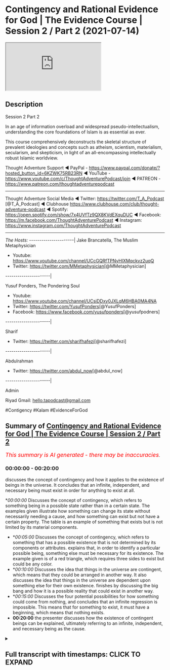 # Contingency and Rational Evidence for God | The Evidence Course | Session 2 / Part 2 (2021-07-14)

<iframe loading='lazy' allow='autoplay' src='https://www.youtube.com/embed/_jOj2QylBww'></iframe>

## Description

Session 2 Part 2

In an age of information overload and widespread pseudo-intellectualism, understanding the core foundations of Islam is as essential as ever. 

This course comprehensively deconstructs the skeletal structure of prevalent ideologies and concepts such as atheism, scientism, materialism, secularism, and skepticism, in light of an all-encompassing intellectually robust Islamic worldview.


Thought Adventure Support
◄ PayPal - https://www.paypal.com/donate/?hosted_button_id=6KZWK75RB23RN 
◄ YouTube - https://www.youtube.com/c/ThoughtAdventurePodcast/join
◄ PATREON - https://www.patreon.com/thoughtadventurepodcast
____________________________________________________________________

Thought Adventure Social Media
◄ Twitter: https://twitter.com/T_A_Podcast​​ [@T_A_Podcast]
◄ Clubhouse https://www.clubhouse.com/club/thought-adventure-podcast
◄ Spotify: https://open.spotify.com/show/7x4UVfTz9QX8KVdEXquDUC
◄ Facebook: https://m.facebook.com/ThoughtAdventurePodcast
◄ Instagram: https://www.instagram.com/ThoughtAdventurePodcast​

----------------------------------------------------------------

*The Hosts:*
----------------------|
Jake Brancatella, The Muslim Metaphysician

- Youtube: https://www.youtube.com/channel/UCcGQRfTPNyHlXMqckvz2uqQ
- Twitter:  https://twitter.com/MMetaphysician​​ [@MMetaphysician]

----------------------|

Yusuf Ponders, The Pondering Soul

- Youtube: https://www.youtube.com/channel/UCsiDDxy0JXLqM6HBA0MA4NA
- Twitter: https://twitter.com/YusufPonders​​ [@YusufPonders]
- Facebook: https://www.facebook.com/yusufponders​ [@yusufpodners]

----------------------|

Sharif

- Twitter: https://twitter.com/sharifhafezi​​ [@sharifhafezi]

----------------------|

Abdulrahman

- Twitter: https://twitter.com/abdul_now​ [@abdul_now]

----------------------|

Admin

Riyad 
Gmail: hello.tapodcast@gmail.com

#Contigency #Kalam #EvidenceForGod

## Summary of [Contingency and Rational Evidence for God | The Evidence Course | Session 2 / Part 2](https://www.youtube.com/watch?v=_jOj2QylBww)


*<span style="color:red; font-size:125%">This summary is AI generated - there may be inaccuracies</span>. [](/)*

### <a onclick="modifyYTiframeseektime('0')">00:00:00</a> - <a onclick="modifyYTiframeseektime('1200')">00:20:00</a>

 discusses the concept of contingency and how it applies to the existence of beings in the universe. It concludes that an infinite, independent, and necessary being must exist in order for anything to exist at all.

**<a onclick="modifyYTiframeseektime('0')">00:00:00</a>* Discusses the concept of contingency, which refers to something being in a possible state rather than in a certain state. The examples given illustrate how something can change its state without necessarily needing a cause, and how something can exist but not have a certain property. The table is an example of something that exists but is not limited by its material components.
* **<a onclick="modifyYTiframeseektime('300')">00:05:00</a>* Discusses the concept of contingency, which refers to something that has a possible existence that is not determined by its components or attributes.  explains that, in order to identify a particular possible being, something else must be necessary for its existence. The example given is of a red triangle, which requires three sides to exist but could be any color.
* **<a onclick="modifyYTiframeseektime('600')">00:10:00</a>* Discusses the idea that things in the universe are contingent, which means that they could be arranged in another way. It also discusses the idea that things in the universe are dependent upon something else for their own existence.  finishes by discussing the big bang and how it is a possible reality that could exist in another way.
* **<a onclick="modifyYTiframeseektime('900')">00:15:00</a>* Discusses the four potential possibilities for how something could come from nothing, and concludes that an infinite regression is impossible. This means that for something to exist, it must have a beginning, which means that nothing exists.
* **<a onclick="modifyYTiframeseektime('1200')">00:20:00</a>**  the presenter discusses how the existence of contingent beings can be explained, ultimately referring to an infinite, independent, and necessary being as the cause.

<details><summary><h2>Full transcript with timestamps: CLICK TO EXPAND</h2></summary>

<a onclick="modifyYTiframeseektime('15')">0:00:15</a> rational thinking requires us to sense  
<a onclick="modifyYTiframeseektime('17')">0:00:17</a> the reality as a starting point  
<a onclick="modifyYTiframeseektime('19')">0:00:19</a> the verses of the quran also direct us  
<a onclick="modifyYTiframeseektime('22')">0:00:22</a> to study the reality around us  
<a onclick="modifyYTiframeseektime('24')">0:00:24</a> as a means to understand the existence  
<a onclick="modifyYTiframeseektime('25')">0:00:25</a> of the creator  
<a onclick="modifyYTiframeseektime('28')">0:00:28</a> this leads us to the idea of contingency  
<a onclick="modifyYTiframeseektime('33')">0:00:33</a> in essence identifying something as  
<a onclick="modifyYTiframeseektime('35')">0:00:35</a> contingent  
<a onclick="modifyYTiframeseektime('36')">0:00:36</a> results in us asking the question  
<a onclick="modifyYTiframeseektime('40')">0:00:40</a> why does it exist or primarily what is  
<a onclick="modifyYTiframeseektime('43')">0:00:43</a> the cause  
<a onclick="modifyYTiframeseektime('44')">0:00:44</a> behind its existence  
<a onclick="modifyYTiframeseektime('47')">0:00:47</a> i think it's important that we get into  
<a onclick="modifyYTiframeseektime('49')">0:00:49</a> the discussion and explain what this  
<a onclick="modifyYTiframeseektime('50')">0:00:50</a> term contingent really means  
<a onclick="modifyYTiframeseektime('53')">0:00:53</a> but before i go in and explain directly  
<a onclick="modifyYTiframeseektime('55')">0:00:55</a> what contingent means  
<a onclick="modifyYTiframeseektime('56')">0:00:56</a> i want to give you some examples and  
<a onclick="modifyYTiframeseektime('58')">0:00:58</a> it's through these examples that will  
<a onclick="modifyYTiframeseektime('60')">0:01:00</a> better understand what this term is  
<a onclick="modifyYTiframeseektime('63')">0:01:03</a> so imagine while you're watching this  
<a onclick="modifyYTiframeseektime('65')">0:01:05</a> video  
<a onclick="modifyYTiframeseektime('66')">0:01:06</a> you see a tennis ball flash across the  
<a onclick="modifyYTiframeseektime('69')">0:01:09</a> screen  
<a onclick="modifyYTiframeseektime('71')">0:01:11</a> yours and my natural reaction is to ask  
<a onclick="modifyYTiframeseektime('75')">0:01:15</a> who and what caused that to occur what  
<a onclick="modifyYTiframeseektime('78')">0:01:18</a> caused this tennis ball  
<a onclick="modifyYTiframeseektime('79')">0:01:19</a> to move from one part of the screen to  
<a onclick="modifyYTiframeseektime('81')">0:01:21</a> another  
<a onclick="modifyYTiframeseektime('83')">0:01:23</a> similarly if i hear a knocking on the  
<a onclick="modifyYTiframeseektime('86')">0:01:26</a> door  
<a onclick="modifyYTiframeseektime('88')">0:01:28</a> i'm going to ask the question who's  
<a onclick="modifyYTiframeseektime('90')">0:01:30</a> caused the knocking on the door  
<a onclick="modifyYTiframeseektime('93')">0:01:33</a> what is the cause behind that knocking  
<a onclick="modifyYTiframeseektime('94')">0:01:34</a> on the door  
<a onclick="modifyYTiframeseektime('96')">0:01:36</a> and so with these two examples  
<a onclick="modifyYTiframeseektime('100')">0:01:40</a> we're noticing certain things the first  
<a onclick="modifyYTiframeseektime('103')">0:01:43</a> thing that we notice  
<a onclick="modifyYTiframeseektime('104')">0:01:44</a> is the idea of change when something  
<a onclick="modifyYTiframeseektime('108')">0:01:48</a> changes from one form to another  
<a onclick="modifyYTiframeseektime('111')">0:01:51</a> we ask the question what brought that  
<a onclick="modifyYTiframeseektime('114')">0:01:54</a> change about  
<a onclick="modifyYTiframeseektime('115')">0:01:55</a> the second thing is that these things  
<a onclick="modifyYTiframeseektime('118')">0:01:58</a> don't have to be the way they are  
<a onclick="modifyYTiframeseektime('122')">0:02:02</a> so when a ball moves it doesn't have to  
<a onclick="modifyYTiframeseektime('125')">0:02:05</a> move  
<a onclick="modifyYTiframeseektime('126')">0:02:06</a> but it does move and it might have moved  
<a onclick="modifyYTiframeseektime('129')">0:02:09</a> from a position of  
<a onclick="modifyYTiframeseektime('130')">0:02:10</a> uh stationary position to  
<a onclick="modifyYTiframeseektime('134')">0:02:14</a> motion so there is change and there's  
<a onclick="modifyYTiframeseektime('137')">0:02:17</a> not  
<a onclick="modifyYTiframeseektime('137')">0:02:17</a> just change but it changes in a way they  
<a onclick="modifyYTiframeseektime('140')">0:02:20</a> didn't have to  
<a onclick="modifyYTiframeseektime('142')">0:02:22</a> so when we've identified these two  
<a onclick="modifyYTiframeseektime('145')">0:02:25</a> characteristics  
<a onclick="modifyYTiframeseektime('146')">0:02:26</a> that there is change and that it didn't  
<a onclick="modifyYTiframeseektime('148')">0:02:28</a> have to be that way  
<a onclick="modifyYTiframeseektime('151')">0:02:31</a> when we identify these two things we  
<a onclick="modifyYTiframeseektime('153')">0:02:33</a> inevitably ask  
<a onclick="modifyYTiframeseektime('155')">0:02:35</a> what is the reason for it to do that why  
<a onclick="modifyYTiframeseektime('158')">0:02:38</a> did it change  
<a onclick="modifyYTiframeseektime('160')">0:02:40</a> or in essence what is the cause  
<a onclick="modifyYTiframeseektime('164')">0:02:44</a> that has caused this particular state so  
<a onclick="modifyYTiframeseektime('166')">0:02:46</a> a door  
<a onclick="modifyYTiframeseektime('167')">0:02:47</a> the door is not knocking there is no  
<a onclick="modifyYTiframeseektime('170')">0:02:50</a> sound coming from the door  
<a onclick="modifyYTiframeseektime('171')">0:02:51</a> and suddenly i hear tap tap tap  
<a onclick="modifyYTiframeseektime('175')">0:02:55</a> and there is a knocking and i think to  
<a onclick="modifyYTiframeseektime('177')">0:02:57</a> myself  
<a onclick="modifyYTiframeseektime('178')">0:02:58</a> that's a change in state and so as a  
<a onclick="modifyYTiframeseektime('181')">0:03:01</a> result  
<a onclick="modifyYTiframeseektime('182')">0:03:02</a> and it's not necessary for the door just  
<a onclick="modifyYTiframeseektime('185')">0:03:05</a> make this sound  
<a onclick="modifyYTiframeseektime('187')">0:03:07</a> so i'm going to ask what's caused that  
<a onclick="modifyYTiframeseektime('189')">0:03:09</a> what's the explanation behind it  
<a onclick="modifyYTiframeseektime('191')">0:03:11</a> who caused it therefore we say that it's  
<a onclick="modifyYTiframeseektime('195')">0:03:15</a> in a possible state  
<a onclick="modifyYTiframeseektime('197')">0:03:17</a> knocking is a possibility of the door  
<a onclick="modifyYTiframeseektime('200')">0:03:20</a> the ball moving is a possibility of the  
<a onclick="modifyYTiframeseektime('202')">0:03:22</a> ball  
<a onclick="modifyYTiframeseektime('203')">0:03:23</a> yeah the fact that the ball is  
<a onclick="modifyYTiframeseektime('205')">0:03:25</a> stationary is a possibility  
<a onclick="modifyYTiframeseektime('207')">0:03:27</a> of the the ball as well  
<a onclick="modifyYTiframeseektime('210')">0:03:30</a> let's look at another example let's look  
<a onclick="modifyYTiframeseektime('213')">0:03:33</a> at the example of a table made out of  
<a onclick="modifyYTiframeseektime('215')">0:03:35</a> wood  
<a onclick="modifyYTiframeseektime('216')">0:03:36</a> the wooden table's existence existence  
<a onclick="modifyYTiframeseektime('220')">0:03:40</a> is dependent upon the existence of wood  
<a onclick="modifyYTiframeseektime('222')">0:03:42</a> what it's made out of  
<a onclick="modifyYTiframeseektime('223')">0:03:43</a> i have a wooden table it's made out of  
<a onclick="modifyYTiframeseektime('226')">0:03:46</a> wood  
<a onclick="modifyYTiframeseektime('227')">0:03:47</a> if i had no wood i would have no table  
<a onclick="modifyYTiframeseektime('231')">0:03:51</a> but let's ask the other question  
<a onclick="modifyYTiframeseektime('234')">0:03:54</a> if i had wood does it mean i have a  
<a onclick="modifyYTiframeseektime('237')">0:03:57</a> table  
<a onclick="modifyYTiframeseektime('239')">0:03:59</a> the answer is no why why why can we say  
<a onclick="modifyYTiframeseektime('242')">0:04:02</a> that if i had wood  
<a onclick="modifyYTiframeseektime('243')">0:04:03</a> does not necessarily mean i have a table  
<a onclick="modifyYTiframeseektime('245')">0:04:05</a> that's because  
<a onclick="modifyYTiframeseektime('247')">0:04:07</a> the wood that makes up the table it  
<a onclick="modifyYTiframeseektime('249')">0:04:09</a> could be  
<a onclick="modifyYTiframeseektime('250')">0:04:10</a> in a number of possible states  
<a onclick="modifyYTiframeseektime('253')">0:04:13</a> one of which is a table so that you out  
<a onclick="modifyYTiframeseektime('256')">0:04:16</a> of the wood you could make a chair  
<a onclick="modifyYTiframeseektime('257')">0:04:17</a> out of the wood you could make a make a  
<a onclick="modifyYTiframeseektime('259')">0:04:19</a> wooden bed  
<a onclick="modifyYTiframeseektime('261')">0:04:21</a> out of the wood maybe spoons so simply  
<a onclick="modifyYTiframeseektime('264')">0:04:24</a> having its material components  
<a onclick="modifyYTiframeseektime('266')">0:04:26</a> doesn't necessitate the existence of the  
<a onclick="modifyYTiframeseektime('268')">0:04:28</a> particular form  
<a onclick="modifyYTiframeseektime('270')">0:04:30</a> in this case the table so just because i  
<a onclick="modifyYTiframeseektime('272')">0:04:32</a> have  
<a onclick="modifyYTiframeseektime('273')">0:04:33</a> the word does not necessarily mean i  
<a onclick="modifyYTiframeseektime('276')">0:04:36</a> have the table  
<a onclick="modifyYTiframeseektime('277')">0:04:37</a> because the word could exist in a number  
<a onclick="modifyYTiframeseektime('279')">0:04:39</a> of different  
<a onclick="modifyYTiframeseektime('280')">0:04:40</a> possible states so it and also the other  
<a onclick="modifyYTiframeseektime('284')">0:04:44</a> thing about the  
<a onclick="modifyYTiframeseektime('285')">0:04:45</a> the table is that it's could be bigger  
<a onclick="modifyYTiframeseektime('288')">0:04:48</a> and smaller than it actually maybe is  
<a onclick="modifyYTiframeseektime('291')">0:04:51</a> so it could be four feet wide or it  
<a onclick="modifyYTiframeseektime('294')">0:04:54</a> could be two feet wide  
<a onclick="modifyYTiframeseektime('296')">0:04:56</a> so the table is therefore limited  
<a onclick="modifyYTiframeseektime('300')">0:05:00</a> has a particular set of dimensions  
<a onclick="modifyYTiframeseektime('303')">0:05:03</a> has a specific or set of limits  
<a onclick="modifyYTiframeseektime('310')">0:05:10</a> so by identifying the specific set of  
<a onclick="modifyYTiframeseektime('313')">0:05:13</a> limits  
<a onclick="modifyYTiframeseektime('313')">0:05:13</a> out of a number of possible limits could  
<a onclick="modifyYTiframeseektime('315')">0:05:15</a> be bigger could be smaller  
<a onclick="modifyYTiframeseektime('317')">0:05:17</a> we would validly ask the question why is  
<a onclick="modifyYTiframeseektime('320')">0:05:20</a> it  
<a onclick="modifyYTiframeseektime('320')">0:05:20</a> that size why is the wood  
<a onclick="modifyYTiframeseektime('324')">0:05:24</a> into a table and not a chair  
<a onclick="modifyYTiframeseektime('328')">0:05:28</a> whose does its material components  
<a onclick="modifyYTiframeseektime('330')">0:05:30</a> determine  
<a onclick="modifyYTiframeseektime('331')">0:05:31</a> obviously a particular size or  
<a onclick="modifyYTiframeseektime('332')">0:05:32</a> limitations no it doesn't not  
<a onclick="modifyYTiframeseektime('334')">0:05:34</a> necessarily  
<a onclick="modifyYTiframeseektime('335')">0:05:35</a> if i had loads of wood i could still  
<a onclick="modifyYTiframeseektime('337')">0:05:37</a> make a small table and leave the rest of  
<a onclick="modifyYTiframeseektime('339')">0:05:39</a> the wood away  
<a onclick="modifyYTiframeseektime('341')">0:05:41</a> or does it be in a table mean it has to  
<a onclick="modifyYTiframeseektime('343')">0:05:43</a> be a particular size no it doesn't  
<a onclick="modifyYTiframeseektime('346')">0:05:46</a> so we can have numerous potential sizes  
<a onclick="modifyYTiframeseektime('350')">0:05:50</a> so what we're identifying is that a  
<a onclick="modifyYTiframeseektime('352')">0:05:52</a> particular wooden table  
<a onclick="modifyYTiframeseektime('354')">0:05:54</a> with a particular set of attributes or  
<a onclick="modifyYTiframeseektime('356')">0:05:56</a> limits  
<a onclick="modifyYTiframeseektime('357')">0:05:57</a> could not have been determined by itself  
<a onclick="modifyYTiframeseektime('360')">0:06:00</a> not by it being table  
<a onclick="modifyYTiframeseektime('362')">0:06:02</a> defining its size and it's its trait and  
<a onclick="modifyYTiframeseektime('364')">0:06:04</a> not  
<a onclick="modifyYTiframeseektime('365')">0:06:05</a> by having wood does it define that it  
<a onclick="modifyYTiframeseektime('366')">0:06:06</a> has to be of a certain size and certain  
<a onclick="modifyYTiframeseektime('369')">0:06:09</a> attributes and traits it requires  
<a onclick="modifyYTiframeseektime('373')">0:06:13</a> something other than that the existence  
<a onclick="modifyYTiframeseektime('376')">0:06:16</a> of a table  
<a onclick="modifyYTiframeseektime('377')">0:06:17</a> and something other than the existence  
<a onclick="modifyYTiframeseektime('379')">0:06:19</a> of the wood  
<a onclick="modifyYTiframeseektime('380')">0:06:20</a> in order to determine the existence of a  
<a onclick="modifyYTiframeseektime('383')">0:06:23</a> wooden table  
<a onclick="modifyYTiframeseektime('388')">0:06:28</a> furthermore another point the table  
<a onclick="modifyYTiframeseektime('391')">0:06:31</a> didn't always  
<a onclick="modifyYTiframeseektime('392')">0:06:32</a> have to exist it had a beginning to its  
<a onclick="modifyYTiframeseektime('395')">0:06:35</a> existence  
<a onclick="modifyYTiframeseektime('396')">0:06:36</a> and wasn't eternally existent  
<a onclick="modifyYTiframeseektime('399')">0:06:39</a> so it's possible so it's a possible  
<a onclick="modifyYTiframeseektime('402')">0:06:42</a> existence  
<a onclick="modifyYTiframeseektime('403')">0:06:43</a> i could have been non-existent that's  
<a onclick="modifyYTiframeseektime('406')">0:06:46</a> one of its possible  
<a onclick="modifyYTiframeseektime('407')">0:06:47</a> states of a thing that begins to exist  
<a onclick="modifyYTiframeseektime('411')">0:06:51</a> or it could exist i could  
<a onclick="modifyYTiframeseektime('415')">0:06:55</a> come into existence so contingency this  
<a onclick="modifyYTiframeseektime('418')">0:06:58</a> word  
<a onclick="modifyYTiframeseektime('419')">0:06:59</a> when we come back to it is identifying  
<a onclick="modifyYTiframeseektime('421')">0:07:01</a> that certain things that exist  
<a onclick="modifyYTiframeseektime('424')">0:07:04</a> have a possible existence that's why  
<a onclick="modifyYTiframeseektime('426')">0:07:06</a> they use another word for contingency  
<a onclick="modifyYTiframeseektime('428')">0:07:08</a> like the pos  
<a onclick="modifyYTiframeseektime('429')">0:07:09</a> a possible being here just as a side  
<a onclick="modifyYTiframeseektime('431')">0:07:11</a> point when we say  
<a onclick="modifyYTiframeseektime('432')">0:07:12</a> being we're not saying being like human  
<a onclick="modifyYTiframeseektime('435')">0:07:15</a> being  
<a onclick="modifyYTiframeseektime('436')">0:07:16</a> or you know living being being is that  
<a onclick="modifyYTiframeseektime('439')">0:07:19</a> which exists  
<a onclick="modifyYTiframeseektime('440')">0:07:20</a> yeah and we're saying therefore that  
<a onclick="modifyYTiframeseektime('442')">0:07:22</a> that which exists  
<a onclick="modifyYTiframeseektime('444')">0:07:24</a> is which is contingent is a possible  
<a onclick="modifyYTiframeseektime('446')">0:07:26</a> being it's a possibility  
<a onclick="modifyYTiframeseektime('448')">0:07:28</a> it has a number of possible possibility  
<a onclick="modifyYTiframeseektime('451')">0:07:31</a> because it has a number of possibilities  
<a onclick="modifyYTiframeseektime('454')">0:07:34</a> i  
<a onclick="modifyYTiframeseektime('454')">0:07:34</a> a contingent uh possible being  
<a onclick="modifyYTiframeseektime('458')">0:07:38</a> then there needs to be then we ask the  
<a onclick="modifyYTiframeseektime('460')">0:07:40</a> question  
<a onclick="modifyYTiframeseektime('462')">0:07:42</a> that the possibility pushes us to ask  
<a onclick="modifyYTiframeseektime('463')">0:07:43</a> the question  
<a onclick="modifyYTiframeseektime('465')">0:07:45</a> why is it that possibility as opposed to  
<a onclick="modifyYTiframeseektime('468')">0:07:48</a> any other possibility  
<a onclick="modifyYTiframeseektime('469')">0:07:49</a> let me give you another example because  
<a onclick="modifyYTiframeseektime('472')">0:07:52</a> sometimes these terms  
<a onclick="modifyYTiframeseektime('473')">0:07:53</a> and these ideas can be a little bit  
<a onclick="modifyYTiframeseektime('475')">0:07:55</a> confusing  
<a onclick="modifyYTiframeseektime('477')">0:07:57</a> a red triangle  
<a onclick="modifyYTiframeseektime('480')">0:08:00</a> so three sides are necessary for a  
<a onclick="modifyYTiframeseektime('482')">0:08:02</a> triangle  
<a onclick="modifyYTiframeseektime('483')">0:08:03</a> we have to have three sides in order to  
<a onclick="modifyYTiframeseektime('486')">0:08:06</a> have a triangle you can't have a four  
<a onclick="modifyYTiframeseektime('487')">0:08:07</a> sided triangle  
<a onclick="modifyYTiframeseektime('488')">0:08:08</a> or you can't have a round triangle so  
<a onclick="modifyYTiframeseektime('492')">0:08:12</a> three sides is necessary for the  
<a onclick="modifyYTiframeseektime('494')">0:08:14</a> existence of a triangle  
<a onclick="modifyYTiframeseektime('497')">0:08:17</a> but the fact that it's a red triangle  
<a onclick="modifyYTiframeseektime('500')">0:08:20</a> red is not a necessity  
<a onclick="modifyYTiframeseektime('503')">0:08:23</a> for the existence of a triangle in fact  
<a onclick="modifyYTiframeseektime('506')">0:08:26</a> the triangle could be any colour  
<a onclick="modifyYTiframeseektime('507')">0:08:27</a> could be red yellow blue pink purple  
<a onclick="modifyYTiframeseektime('510')">0:08:30</a> whatever  
<a onclick="modifyYTiframeseektime('511')">0:08:31</a> yeah the rainbow colours it could be any  
<a onclick="modifyYTiframeseektime('513')">0:08:33</a> of these colours  
<a onclick="modifyYTiframeseektime('515')">0:08:35</a> so the fact that the tread triangle or  
<a onclick="modifyYTiframeseektime('517')">0:08:37</a> the triangle is a particular possibility  
<a onclick="modifyYTiframeseektime('520')">0:08:40</a> particular color and makes us identify  
<a onclick="modifyYTiframeseektime('523')">0:08:43</a> that  
<a onclick="modifyYTiframeseektime('524')">0:08:44</a> there is something that has given the  
<a onclick="modifyYTiframeseektime('526')">0:08:46</a> possibility  
<a onclick="modifyYTiframeseektime('527')">0:08:47</a> or actualized its possibility in that  
<a onclick="modifyYTiframeseektime('530')">0:08:50</a> sense  
<a onclick="modifyYTiframeseektime('531')">0:08:51</a> and that thing that actualizes it causes  
<a onclick="modifyYTiframeseektime('533')">0:08:53</a> it to be red as opposed to blue or green  
<a onclick="modifyYTiframeseektime('535')">0:08:55</a> or pink  
<a onclick="modifyYTiframeseektime('536')">0:08:56</a> that thing that causes it can't be a  
<a onclick="modifyYTiframeseektime('538')">0:08:58</a> triangle because it's not in the  
<a onclick="modifyYTiframeseektime('540')">0:09:00</a> definition of a triangle to be red  
<a onclick="modifyYTiframeseektime('542')">0:09:02</a> and it can't be being red because red is  
<a onclick="modifyYTiframeseektime('544')">0:09:04</a> a attribute  
<a onclick="modifyYTiframeseektime('546')">0:09:06</a> of the actual particular triangle so  
<a onclick="modifyYTiframeseektime('548')">0:09:08</a> it's outside of that  
<a onclick="modifyYTiframeseektime('549')">0:09:09</a> shape so what we sense when we talk  
<a onclick="modifyYTiframeseektime('553')">0:09:13</a> about contingent  
<a onclick="modifyYTiframeseektime('554')">0:09:14</a> or possible things beings  
<a onclick="modifyYTiframeseektime('557')">0:09:17</a> is we're we're sensing its dependency  
<a onclick="modifyYTiframeseektime('561')">0:09:21</a> upon something else for its existence so  
<a onclick="modifyYTiframeseektime('564')">0:09:24</a> a red triangle  
<a onclick="modifyYTiframeseektime('565')">0:09:25</a> for it to be red requires somebody to  
<a onclick="modifyYTiframeseektime('568')">0:09:28</a> draw a red triangle yeah as opposed to a  
<a onclick="modifyYTiframeseektime('571')">0:09:31</a> green one  
<a onclick="modifyYTiframeseektime('572')">0:09:32</a> so something has to have caused it yeah  
<a onclick="modifyYTiframeseektime('574')">0:09:34</a> this is what we're we're saying  
<a onclick="modifyYTiframeseektime('576')">0:09:36</a> what we're understanding what we're  
<a onclick="modifyYTiframeseektime('578')">0:09:38</a> sensing and we're sensing from the  
<a onclick="modifyYTiframeseektime('579')">0:09:39</a> possible being  
<a onclick="modifyYTiframeseektime('581')">0:09:41</a> a dependency  
<a onclick="modifyYTiframeseektime('584')">0:09:44</a> so in other words so what we're sensing  
<a onclick="modifyYTiframeseektime('586')">0:09:46</a> is something dependent  
<a onclick="modifyYTiframeseektime('587')">0:09:47</a> in other words contingent  
<a onclick="modifyYTiframeseektime('591')">0:09:51</a> and this is when we identify that things  
<a onclick="modifyYTiframeseektime('593')">0:09:53</a> didn't always have to exist  
<a onclick="modifyYTiframeseektime('595')">0:09:55</a> so if we had we we can say something is  
<a onclick="modifyYTiframeseektime('596')">0:09:56</a> contingent or dependent  
<a onclick="modifyYTiframeseektime('598')">0:09:58</a> if things did not always have to exist  
<a onclick="modifyYTiframeseektime('601')">0:10:01</a> yeah like the movement of the ball  
<a onclick="modifyYTiframeseektime('603')">0:10:03</a> didn't always  
<a onclick="modifyYTiframeseektime('605')">0:10:05</a> exist and it's necessary and it's not  
<a onclick="modifyYTiframeseektime('607')">0:10:07</a> necessary  
<a onclick="modifyYTiframeseektime('608')">0:10:08</a> for the ball to move that the attributes  
<a onclick="modifyYTiframeseektime('611')">0:10:11</a> of a thing  
<a onclick="modifyYTiframeseektime('612')">0:10:12</a> of a being could be something else it  
<a onclick="modifyYTiframeseektime('615')">0:10:15</a> doesn't have to be that way  
<a onclick="modifyYTiframeseektime('616')">0:10:16</a> so the table could have been bigger or  
<a onclick="modifyYTiframeseektime('618')">0:10:18</a> smaller it's not necessary for the table  
<a onclick="modifyYTiframeseektime('621')">0:10:21</a> to be this particular size as opposed to  
<a onclick="modifyYTiframeseektime('623')">0:10:23</a> another size  
<a onclick="modifyYTiframeseektime('624')">0:10:24</a> we can say something's contingent i  
<a onclick="modifyYTiframeseektime('626')">0:10:26</a> dependent  
<a onclick="modifyYTiframeseektime('627')">0:10:27</a> if the thing could be potentially  
<a onclick="modifyYTiframeseektime('629')">0:10:29</a> arranged in another way  
<a onclick="modifyYTiframeseektime('632')">0:10:32</a> if we identify one or all three of these  
<a onclick="modifyYTiframeseektime('635')">0:10:35</a> aspects  
<a onclick="modifyYTiframeseektime('636')">0:10:36</a> of a thing we necessarily ask the  
<a onclick="modifyYTiframeseektime('638')">0:10:38</a> question  
<a onclick="modifyYTiframeseektime('639')">0:10:39</a> what caused it or who determined it  
<a onclick="modifyYTiframeseektime('643')">0:10:43</a> to be that way i what is it dependent  
<a onclick="modifyYTiframeseektime('646')">0:10:46</a> upon  
<a onclick="modifyYTiframeseektime('648')">0:10:48</a> so how does this answer the question  
<a onclick="modifyYTiframeseektime('650')">0:10:50</a> does a creator exist  
<a onclick="modifyYTiframeseektime('651')">0:10:51</a> or not if we identify that things we  
<a onclick="modifyYTiframeseektime('655')">0:10:55</a> sense within the universe and in fact  
<a onclick="modifyYTiframeseektime('657')">0:10:57</a> the universe as a whole is contingent  
<a onclick="modifyYTiframeseektime('662')">0:11:02</a> so that means we're sensing that the  
<a onclick="modifyYTiframeseektime('664')">0:11:04</a> universe or things within the universe  
<a onclick="modifyYTiframeseektime('666')">0:11:06</a> began to exist that they have  
<a onclick="modifyYTiframeseektime('669')">0:11:09</a> attributes that these attributes  
<a onclick="modifyYTiframeseektime('673')">0:11:13</a> are could be other than what they are  
<a onclick="modifyYTiframeseektime('676')">0:11:16</a> yeah that they could be that the things  
<a onclick="modifyYTiframeseektime('678')">0:11:18</a> within the universe and the universe as  
<a onclick="modifyYTiframeseektime('680')">0:11:20</a> well could be arranged in another way  
<a onclick="modifyYTiframeseektime('682')">0:11:22</a> as opposed to the way that we have come  
<a onclick="modifyYTiframeseektime('684')">0:11:24</a> to see it  
<a onclick="modifyYTiframeseektime('685')">0:11:25</a> then we understand that the universe  
<a onclick="modifyYTiframeseektime('687')">0:11:27</a> itself is dependent  
<a onclick="modifyYTiframeseektime('690')">0:11:30</a> i it requires something else to have  
<a onclick="modifyYTiframeseektime('692')">0:11:32</a> determined the existence  
<a onclick="modifyYTiframeseektime('694')">0:11:34</a> of the universe and so  
<a onclick="modifyYTiframeseektime('697')">0:11:37</a> this can be used this argument this  
<a onclick="modifyYTiframeseektime('699')">0:11:39</a> point about contingency can be used in a  
<a onclick="modifyYTiframeseektime('701')">0:11:41</a> number of ways  
<a onclick="modifyYTiframeseektime('703')">0:11:43</a> so i'll give one of the ways and maybe a  
<a onclick="modifyYTiframeseektime('705')">0:11:45</a> couple of other ways as well  
<a onclick="modifyYTiframeseektime('707')">0:11:47</a> firstly let's look at the issue of the  
<a onclick="modifyYTiframeseektime('709')">0:11:49</a> wooden table yeah  
<a onclick="modifyYTiframeseektime('710')">0:11:50</a> so we say the wooden table is a  
<a onclick="modifyYTiframeseektime('713')">0:11:53</a> contingent being it's not  
<a onclick="modifyYTiframeseektime('714')">0:11:54</a> always existed it required something  
<a onclick="modifyYTiframeseektime('717')">0:11:57</a> else for its existence  
<a onclick="modifyYTiframeseektime('719')">0:11:59</a> if we look at it just from a material  
<a onclick="modifyYTiframeseektime('720')">0:12:00</a> course we can say that the  
<a onclick="modifyYTiframeseektime('723')">0:12:03</a> the wooden table for it to exist  
<a onclick="modifyYTiframeseektime('725')">0:12:05</a> required  
<a onclick="modifyYTiframeseektime('726')">0:12:06</a> would to exist we can say that wood does  
<a onclick="modifyYTiframeseektime('729')">0:12:09</a> not  
<a onclick="modifyYTiframeseektime('730')">0:12:10</a> exist unless it had again it's a  
<a onclick="modifyYTiframeseektime('732')">0:12:12</a> contingent being it requires something  
<a onclick="modifyYTiframeseektime('734')">0:12:14</a> else  
<a onclick="modifyYTiframeseektime('735')">0:12:15</a> it hasn't always existed it's limited  
<a onclick="modifyYTiframeseektime('737')">0:12:17</a> it's finite it's dependent on specific  
<a onclick="modifyYTiframeseektime('739')">0:12:19</a> attributes  
<a onclick="modifyYTiframeseektime('740')">0:12:20</a> and it requires trees to exist that's  
<a onclick="modifyYTiframeseektime('742')">0:12:22</a> why we get wood obviously  
<a onclick="modifyYTiframeseektime('744')">0:12:24</a> trees themselves they are limited finite  
<a onclick="modifyYTiframeseektime('746')">0:12:26</a> dependent  
<a onclick="modifyYTiframeseektime('747')">0:12:27</a> they have specific attributes they  
<a onclick="modifyYTiframeseektime('749')">0:12:29</a> require oxygen they require  
<a onclick="modifyYTiframeseektime('751')">0:12:31</a> soil they require require water they  
<a onclick="modifyYTiframeseektime('753')">0:12:33</a> also require sunlight  
<a onclick="modifyYTiframeseektime('755')">0:12:35</a> so they're dependent upon the sun the  
<a onclick="modifyYTiframeseektime('758')">0:12:38</a> sun itself is also a limited being  
<a onclick="modifyYTiframeseektime('761')">0:12:41</a> it has a certain size as a certain shape  
<a onclick="modifyYTiframeseektime('764')">0:12:44</a> as a certain amount of energy has  
<a onclick="modifyYTiframeseektime('765')">0:12:45</a> certain attributes  
<a onclick="modifyYTiframeseektime('767')">0:12:47</a> and also the sun itself is limited or  
<a onclick="modifyYTiframeseektime('770')">0:12:50</a> it's dependent  
<a onclick="modifyYTiframeseektime('772')">0:12:52</a> and it's dependent upon you know what  
<a onclick="modifyYTiframeseektime('774')">0:12:54</a> they say is the the for the sun to exist  
<a onclick="modifyYTiframeseektime('776')">0:12:56</a> you have to have  
<a onclick="modifyYTiframeseektime('776')">0:12:56</a> gas hydrogen gas and the hydrogen gas  
<a onclick="modifyYTiframeseektime('780')">0:13:00</a> comes together in the force of gravity  
<a onclick="modifyYTiframeseektime('781')">0:13:01</a> and there's a fusion  
<a onclick="modifyYTiframeseektime('783')">0:13:03</a> of two atoms now some of this maybe  
<a onclick="modifyYTiframeseektime('785')">0:13:05</a> sounds a lot of scientific  
<a onclick="modifyYTiframeseektime('787')">0:13:07</a> but the point here is not about the  
<a onclick="modifyYTiframeseektime('790')">0:13:10</a> science per se  
<a onclick="modifyYTiframeseektime('791')">0:13:11</a> the point here is about understanding  
<a onclick="modifyYTiframeseektime('793')">0:13:13</a> that limited  
<a onclick="modifyYTiframeseektime('795')">0:13:15</a> things exist with specific attributes  
<a onclick="modifyYTiframeseektime('797')">0:13:17</a> that could be other way  
<a onclick="modifyYTiframeseektime('799')">0:13:19</a> and they began to exist and therefore  
<a onclick="modifyYTiframeseektime('801')">0:13:21</a> and not only did they begin to exist but  
<a onclick="modifyYTiframeseektime('803')">0:13:23</a> they depended upon  
<a onclick="modifyYTiframeseektime('804')">0:13:24</a> something else for its own existence so  
<a onclick="modifyYTiframeseektime('806')">0:13:26</a> we can go back so we can talk about the  
<a onclick="modifyYTiframeseektime('808')">0:13:28</a> fusion of hydrogen atoms  
<a onclick="modifyYTiframeseektime('810')">0:13:30</a> that creates heavier elements this  
<a onclick="modifyYTiframeseektime('812')">0:13:32</a> causes the release of energy  
<a onclick="modifyYTiframeseektime('814')">0:13:34</a> and heat and light which causes us to  
<a onclick="modifyYTiframeseektime('816')">0:13:36</a> have the sun which causes us to have  
<a onclick="modifyYTiframeseektime('818')">0:13:38</a> sunlight and this sunlight gives us  
<a onclick="modifyYTiframeseektime('820')">0:13:40</a> trees that  
<a onclick="modifyYTiframeseektime('821')">0:13:41</a> gives us wood that gives us a wooden  
<a onclick="modifyYTiframeseektime('823')">0:13:43</a> table and we can go back further we can  
<a onclick="modifyYTiframeseektime('824')">0:13:44</a> regress  
<a onclick="modifyYTiframeseektime('825')">0:13:45</a> further and we can say okay where did  
<a onclick="modifyYTiframeseektime('828')">0:13:48</a> this hydrogen where this gas exists and  
<a onclick="modifyYTiframeseektime('829')">0:13:49</a> we can talk about  
<a onclick="modifyYTiframeseektime('831')">0:13:51</a> nebulas that they exist nebulas are  
<a onclick="modifyYTiframeseektime('833')">0:13:53</a> regions in the universe where you have  
<a onclick="modifyYTiframeseektime('835')">0:13:55</a> gas and dust  
<a onclick="modifyYTiframeseektime('836')">0:13:56</a> and they come together in the force of  
<a onclick="modifyYTiframeseektime('838')">0:13:58</a> gravity and we can even ask the question  
<a onclick="modifyYTiframeseektime('840')">0:14:00</a> where did nebulas come from we can talk  
<a onclick="modifyYTiframeseektime('842')">0:14:02</a> about supernovas these are stars that  
<a onclick="modifyYTiframeseektime('843')">0:14:03</a> exploded and therefore  
<a onclick="modifyYTiframeseektime('845')">0:14:05</a> release this gas and dust into the  
<a onclick="modifyYTiframeseektime('846')">0:14:06</a> universe which then comes back together  
<a onclick="modifyYTiframeseektime('848')">0:14:08</a> to form other stars  
<a onclick="modifyYTiframeseektime('850')">0:14:10</a> and we can ask the question about these  
<a onclick="modifyYTiframeseektime('852')">0:14:12</a> supernovas where did they come to  
<a onclick="modifyYTiframeseektime('854')">0:14:14</a> come from what are they dependent upon  
<a onclick="modifyYTiframeseektime('855')">0:14:15</a> they are limited they are finite they're  
<a onclick="modifyYTiframeseektime('857')">0:14:17</a> dependent they have specific attributes  
<a onclick="modifyYTiframeseektime('859')">0:14:19</a> what they depend we can start talking  
<a onclick="modifyYTiframeseektime('860')">0:14:20</a> about maybe the big bang  
<a onclick="modifyYTiframeseektime('862')">0:14:22</a> and again we can look at the big bang we  
<a onclick="modifyYTiframeseektime('864')">0:14:24</a> can say these are  
<a onclick="modifyYTiframeseektime('865')">0:14:25</a> this is a contingent possible reality  
<a onclick="modifyYTiframeseektime('869')">0:14:29</a> that exists  
<a onclick="modifyYTiframeseektime('870')">0:14:30</a> that could exist in another way didn't  
<a onclick="modifyYTiframeseektime('871')">0:14:31</a> have to exist it's not necessary  
<a onclick="modifyYTiframeseektime('873')">0:14:33</a> for us to have a big bank and therefore  
<a onclick="modifyYTiframeseektime('875')">0:14:35</a> a universe and we can ask therefore what  
<a onclick="modifyYTiframeseektime('877')">0:14:37</a> is it dependent upon and we can talk  
<a onclick="modifyYTiframeseektime('879')">0:14:39</a> about  
<a onclick="modifyYTiframeseektime('880')">0:14:40</a> you know quantum singularities and we  
<a onclick="modifyYTiframeseektime('882')">0:14:42</a> can say what does a quantum singularity  
<a onclick="modifyYTiframeseektime('884')">0:14:44</a> depend upon  
<a onclick="modifyYTiframeseektime('885')">0:14:45</a> and we can talk about the you know um  
<a onclick="modifyYTiframeseektime('888')">0:14:48</a> according to one physicist the collision  
<a onclick="modifyYTiframeseektime('891')">0:14:51</a> of membrane structures  
<a onclick="modifyYTiframeseektime('892')">0:14:52</a> and we can say what's the membrane  
<a onclick="modifyYTiframeseektime('894')">0:14:54</a> structures dependent upon they depend  
<a onclick="modifyYTiframeseektime('896')">0:14:56</a> upon the super  
<a onclick="modifyYTiframeseektime('897')">0:14:57</a> string theory and you say what's the  
<a onclick="modifyYTiframeseektime('899')">0:14:59</a> super string theory dependent upon  
<a onclick="modifyYTiframeseektime('901')">0:15:01</a> and we can say super custard theory okay  
<a onclick="modifyYTiframeseektime('903')">0:15:03</a> i'm making it up now  
<a onclick="modifyYTiframeseektime('905')">0:15:05</a> but the point i'm trying to show is that  
<a onclick="modifyYTiframeseektime('907')">0:15:07</a> the the wooden table  
<a onclick="modifyYTiframeseektime('909')">0:15:09</a> there was a series of interdependent  
<a onclick="modifyYTiframeseektime('913')">0:15:13</a> limited contingent beings  
<a onclick="modifyYTiframeseektime('917')">0:15:17</a> each one was dependent upon another  
<a onclick="modifyYTiframeseektime('918')">0:15:18</a> thing that was depend upon another thing  
<a onclick="modifyYTiframeseektime('920')">0:15:20</a> that would depend upon another thing  
<a onclick="modifyYTiframeseektime('922')">0:15:22</a> and so on the question we have  
<a onclick="modifyYTiframeseektime('926')">0:15:26</a> with this is that there are or not the  
<a onclick="modifyYTiframeseektime('928')">0:15:28</a> question but the possibilities that we  
<a onclick="modifyYTiframeseektime('930')">0:15:30</a> have  
<a onclick="modifyYTiframeseektime('930')">0:15:30</a> regards to this is that there are four  
<a onclick="modifyYTiframeseektime('933')">0:15:33</a> potential possibilities  
<a onclick="modifyYTiframeseektime('935')">0:15:35</a> first one there is something that is  
<a onclick="modifyYTiframeseektime('938')">0:15:38</a> limited  
<a onclick="modifyYTiframeseektime('940')">0:15:40</a> but came from absolute nothing  
<a onclick="modifyYTiframeseektime('943')">0:15:43</a> yeah so something started everything off  
<a onclick="modifyYTiframeseektime('946')">0:15:46</a> the second possibility is that there is  
<a onclick="modifyYTiframeseektime('949')">0:15:49</a> an infinite regression  
<a onclick="modifyYTiframeseektime('951')">0:15:51</a> so one thing depends upon another thing  
<a onclick="modifyYTiframeseektime('953')">0:15:53</a> depends upon another thing depends upon  
<a onclick="modifyYTiframeseektime('955')">0:15:55</a> nothing  
<a onclick="modifyYTiframeseektime('956')">0:15:56</a> forever yeah  
<a onclick="modifyYTiframeseektime('960')">0:16:00</a> the third possibility is what we call a  
<a onclick="modifyYTiframeseektime('962')">0:16:02</a> cycle  
<a onclick="modifyYTiframeseektime('963')">0:16:03</a> so maybe something depends upon  
<a onclick="modifyYTiframeseektime('964')">0:16:04</a> something depends upon something  
<a onclick="modifyYTiframeseektime('966')">0:16:06</a> in this cycle so you know some theory  
<a onclick="modifyYTiframeseektime('970')">0:16:10</a> some physicists theorize about this idea  
<a onclick="modifyYTiframeseektime('973')">0:16:13</a> of  
<a onclick="modifyYTiframeseektime('973')">0:16:13</a> the universe explodes out expands gets  
<a onclick="modifyYTiframeseektime('976')">0:16:16</a> to a certain size and then starts to  
<a onclick="modifyYTiframeseektime('978')">0:16:18</a> contract  
<a onclick="modifyYTiframeseektime('979')">0:16:19</a> and comes together into what they call a  
<a onclick="modifyYTiframeseektime('982')">0:16:22</a> big crunch goes to that quantum singular  
<a onclick="modifyYTiframeseektime('984')">0:16:24</a> quantum level singularity and then  
<a onclick="modifyYTiframeseektime('986')">0:16:26</a> explodes back out again  
<a onclick="modifyYTiframeseektime('988')">0:16:28</a> and therefore the universe is in  
<a onclick="modifyYTiframeseektime('990')">0:16:30</a> constant cycle  
<a onclick="modifyYTiframeseektime('992')">0:16:32</a> the fourth possibility is that there  
<a onclick="modifyYTiframeseektime('994')">0:16:34</a> must be  
<a onclick="modifyYTiframeseektime('996')">0:16:36</a> something that's independent to have  
<a onclick="modifyYTiframeseektime('999')">0:16:39</a> initiated this chain  
<a onclick="modifyYTiframeseektime('1000')">0:16:40</a> an independent cause or creator  
<a onclick="modifyYTiframeseektime('1005')">0:16:45</a> so when we look at these four  
<a onclick="modifyYTiframeseektime('1007')">0:16:47</a> possibilities  
<a onclick="modifyYTiframeseektime('1008')">0:16:48</a> and we question the first one could  
<a onclick="modifyYTiframeseektime('1011')">0:16:51</a> something come from nothing  
<a onclick="modifyYTiframeseektime('1013')">0:16:53</a> well we've already said that if  
<a onclick="modifyYTiframeseektime('1016')">0:16:56</a> something is limited  
<a onclick="modifyYTiframeseektime('1017')">0:16:57</a> is finite is dependent then we are  
<a onclick="modifyYTiframeseektime('1020')">0:17:00</a> saying that these things are contingent  
<a onclick="modifyYTiframeseektime('1022')">0:17:02</a> beings we are  
<a onclick="modifyYTiframeseektime('1023')">0:17:03</a> valid not just valid it becomes you know  
<a onclick="modifyYTiframeseektime('1026')">0:17:06</a> necessary for us to ask the question  
<a onclick="modifyYTiframeseektime('1028')">0:17:08</a> what caused its existence  
<a onclick="modifyYTiframeseektime('1030')">0:17:10</a> so how can a limited finite dependent  
<a onclick="modifyYTiframeseektime('1032')">0:17:12</a> thing have no cause for its existence  
<a onclick="modifyYTiframeseektime('1034')">0:17:14</a> just  
<a onclick="modifyYTiframeseektime('1035')">0:17:15</a> exist you know that's the worst form of  
<a onclick="modifyYTiframeseektime('1038')">0:17:18</a> magic that you can have you know when  
<a onclick="modifyYTiframeseektime('1039')">0:17:19</a> people claim  
<a onclick="modifyYTiframeseektime('1041')">0:17:21</a> you know we don't believe in magic and  
<a onclick="modifyYTiframeseektime('1042')">0:17:22</a> we don't believe in superstitions but  
<a onclick="modifyYTiframeseektime('1044')">0:17:24</a> the biggest superstition  
<a onclick="modifyYTiframeseektime('1045')">0:17:25</a> that would exist is that limited finite  
<a onclick="modifyYTiframeseektime('1048')">0:17:28</a> dependent  
<a onclick="modifyYTiframeseektime('1049')">0:17:29</a> things could come from absolute nothing  
<a onclick="modifyYTiframeseektime('1053')">0:17:33</a> by nothing and for no app reason  
<a onclick="modifyYTiframeseektime('1056')">0:17:36</a> whatsoever  
<a onclick="modifyYTiframeseektime('1057')">0:17:37</a> it just is not something that's  
<a onclick="modifyYTiframeseektime('1058')">0:17:38</a> intuitive it breaks the principles of  
<a onclick="modifyYTiframeseektime('1060')">0:17:40</a> causality  
<a onclick="modifyYTiframeseektime('1062')">0:17:42</a> both the axioms of science and the  
<a onclick="modifyYTiframeseektime('1064')">0:17:44</a> components within rational thinking  
<a onclick="modifyYTiframeseektime('1066')">0:17:46</a> so i think it's important that we  
<a onclick="modifyYTiframeseektime('1067')">0:17:47</a> discount that and in  
<a onclick="modifyYTiframeseektime('1070')">0:17:50</a> the third session we'll discuss some of  
<a onclick="modifyYTiframeseektime('1072')">0:17:52</a> these  
<a onclick="modifyYTiframeseektime('1073')">0:17:53</a> contentions to these arguments in more  
<a onclick="modifyYTiframeseektime('1075')">0:17:55</a> detail  
<a onclick="modifyYTiframeseektime('1076')">0:17:56</a> the second possibility is an  
<a onclick="modifyYTiframeseektime('1080')">0:18:00</a> infinite regression so a chain of  
<a onclick="modifyYTiframeseektime('1082')">0:18:02</a> interdependent things  
<a onclick="modifyYTiframeseektime('1085')">0:18:05</a> so the wooden table depends upon wood  
<a onclick="modifyYTiframeseektime('1088')">0:18:08</a> trees sun you know nebulas  
<a onclick="modifyYTiframeseektime('1092')">0:18:12</a> uh supernovas big bang quantum  
<a onclick="modifyYTiframeseektime('1095')">0:18:15</a> singularity  
<a onclick="modifyYTiframeseektime('1097')">0:18:17</a> uh membrane structures quantum string  
<a onclick="modifyYTiframeseektime('1099')">0:18:19</a> theory  
<a onclick="modifyYTiframeseektime('1100')">0:18:20</a> or super string theory etc etc goes back  
<a onclick="modifyYTiframeseektime('1103')">0:18:23</a> forever  
<a onclick="modifyYTiframeseektime('1105')">0:18:25</a> could that be a possibility we'd say no  
<a onclick="modifyYTiframeseektime('1107')">0:18:27</a> and the reason why we'd say no  
<a onclick="modifyYTiframeseektime('1109')">0:18:29</a> is by giving a few simple analogies  
<a onclick="modifyYTiframeseektime('1113')">0:18:33</a> but one analogy that comes to mind is to  
<a onclick="modifyYTiframeseektime('1117')">0:18:37</a> have a row of dominos  
<a onclick="modifyYTiframeseektime('1119')">0:18:39</a> and for the last domino to fall over  
<a onclick="modifyYTiframeseektime('1122')">0:18:42</a> it has to be hit by the previous domino  
<a onclick="modifyYTiframeseektime('1125')">0:18:45</a> that's obvious point you have the last  
<a onclick="modifyYTiframeseektime('1127')">0:18:47</a> dominoes so the second to last domino  
<a onclick="modifyYTiframeseektime('1129')">0:18:49</a> has to hit it and for that domino to  
<a onclick="modifyYTiframeseektime('1131')">0:18:51</a> fall over it has to be hit by  
<a onclick="modifyYTiframeseektime('1133')">0:18:53</a> the domino before that and for that  
<a onclick="modifyYTiframeseektime('1135')">0:18:55</a> domino to fall over has to be hit by the  
<a onclick="modifyYTiframeseektime('1137')">0:18:57</a> domino before that  
<a onclick="modifyYTiframeseektime('1139')">0:18:59</a> now imagine if you had an infinite  
<a onclick="modifyYTiframeseektime('1141')">0:19:01</a> regression of dominoes i an  
<a onclick="modifyYTiframeseektime('1143')">0:19:03</a> infinite chain of dominoes meaning  
<a onclick="modifyYTiframeseektime('1145')">0:19:05</a> there's no beginning domino  
<a onclick="modifyYTiframeseektime('1148')">0:19:08</a> would the last domino fall over in fact  
<a onclick="modifyYTiframeseektime('1151')">0:19:11</a> would any of the dominoes fall over  
<a onclick="modifyYTiframeseektime('1154')">0:19:14</a> answers no if you think about it if you  
<a onclick="modifyYTiframeseektime('1157')">0:19:17</a> have  
<a onclick="modifyYTiframeseektime('1158')">0:19:18</a> to wait an infinite amount of time for  
<a onclick="modifyYTiframeseektime('1160')">0:19:20</a> the last domino to be hit  
<a onclick="modifyYTiframeseektime('1162')">0:19:22</a> none of the dominoes will fall over and  
<a onclick="modifyYTiframeseektime('1164')">0:19:24</a> in fact at every moment there is an  
<a onclick="modifyYTiframeseektime('1166')">0:19:26</a> infinite  
<a onclick="modifyYTiframeseektime('1166')">0:19:26</a> number of dominoes before it i there's  
<a onclick="modifyYTiframeseektime('1168')">0:19:28</a> no beginning domino  
<a onclick="modifyYTiframeseektime('1170')">0:19:30</a> so an infinite regression is impossible  
<a onclick="modifyYTiframeseektime('1172')">0:19:32</a> what does that mean it means that  
<a onclick="modifyYTiframeseektime('1174')">0:19:34</a> for us to have a wooden table we needed  
<a onclick="modifyYTiframeseektime('1176')">0:19:36</a> to have  
<a onclick="modifyYTiframeseektime('1177')">0:19:37</a> wood first for us to have wood first we  
<a onclick="modifyYTiframeseektime('1180')">0:19:40</a> needed to have trees  
<a onclick="modifyYTiframeseektime('1181')">0:19:41</a> for us to have trees we needed to have  
<a onclick="modifyYTiframeseektime('1184')">0:19:44</a> sun so if there's no sun there's no  
<a onclick="modifyYTiframeseektime('1186')">0:19:46</a> trees there's no wood there's no wooden  
<a onclick="modifyYTiframeseektime('1188')">0:19:48</a> table  
<a onclick="modifyYTiframeseektime('1189')">0:19:49</a> if that goes back forever everything  
<a onclick="modifyYTiframeseektime('1191')">0:19:51</a> that doesn't exist is waiting for the  
<a onclick="modifyYTiframeseektime('1193')">0:19:53</a> prior form to exist  
<a onclick="modifyYTiframeseektime('1194')">0:19:54</a> and that doesn't exist until the prior  
<a onclick="modifyYTiframeseektime('1196')">0:19:56</a> form to exist  
<a onclick="modifyYTiframeseektime('1198')">0:19:58</a> and that goes on forever nothing exists  
<a onclick="modifyYTiframeseektime('1202')">0:20:02</a> nothing in nothing can exist in that way  
<a onclick="modifyYTiframeseektime('1204')">0:20:04</a> but the fact that we know things exist  
<a onclick="modifyYTiframeseektime('1206')">0:20:06</a> which are limited finite  
<a onclick="modifyYTiframeseektime('1208')">0:20:08</a> and dependent indicates there must be  
<a onclick="modifyYTiframeseektime('1211')">0:20:11</a> an initiation start to that uh  
<a onclick="modifyYTiframeseektime('1214')">0:20:14</a> that dependent chain or the the the  
<a onclick="modifyYTiframeseektime('1217')">0:20:17</a> cause of the dependent limited things  
<a onclick="modifyYTiframeseektime('1220')">0:20:20</a> now somebody might turn around and say  
<a onclick="modifyYTiframeseektime('1221')">0:20:21</a> what about cycle  
<a onclick="modifyYTiframeseektime('1223')">0:20:23</a> for example we have a water cycle so  
<a onclick="modifyYTiframeseektime('1227')">0:20:27</a> as an example in the water cycle the  
<a onclick="modifyYTiframeseektime('1229')">0:20:29</a> clouds produce rain  
<a onclick="modifyYTiframeseektime('1231')">0:20:31</a> the rain produces water the water  
<a onclick="modifyYTiframeseektime('1233')">0:20:33</a> evaporates to produce more clouds  
<a onclick="modifyYTiframeseektime('1235')">0:20:35</a> and the clouds produce rain and there's  
<a onclick="modifyYTiframeseektime('1237')">0:20:37</a> this cycle of events  
<a onclick="modifyYTiframeseektime('1239')">0:20:39</a> so couldn't that be an explanation  
<a onclick="modifyYTiframeseektime('1240')">0:20:40</a> limited things depend upon other limited  
<a onclick="modifyYTiframeseektime('1242')">0:20:42</a> things depend upon other limited things  
<a onclick="modifyYTiframeseektime('1244')">0:20:44</a> in a cycle of uh in a cyclical  
<a onclick="modifyYTiframeseektime('1247')">0:20:47</a> cycle or cyclical dependency well  
<a onclick="modifyYTiframeseektime('1251')">0:20:51</a> if you think about it and you think  
<a onclick="modifyYTiframeseektime('1253')">0:20:53</a> about going  
<a onclick="modifyYTiframeseektime('1254')">0:20:54</a> backwards in the cycle so you say okay  
<a onclick="modifyYTiframeseektime('1257')">0:20:57</a> before there's rain what do we need we  
<a onclick="modifyYTiframeseektime('1260')">0:21:00</a> need  
<a onclick="modifyYTiframeseektime('1260')">0:21:00</a> clouds so if there's no clouds there's  
<a onclick="modifyYTiframeseektime('1263')">0:21:03</a> no rain  
<a onclick="modifyYTiframeseektime('1264')">0:21:04</a> okay so before clouds what do we need we  
<a onclick="modifyYTiframeseektime('1266')">0:21:06</a> need water that evaporates  
<a onclick="modifyYTiframeseektime('1268')">0:21:08</a> if there's no water there's no clouds  
<a onclick="modifyYTiframeseektime('1270')">0:21:10</a> there's no rain  
<a onclick="modifyYTiframeseektime('1272')">0:21:12</a> but before water what did we need we  
<a onclick="modifyYTiframeseektime('1275')">0:21:15</a> need rain  
<a onclick="modifyYTiframeseektime('1276')">0:21:16</a> so we need rain but there's no rain  
<a onclick="modifyYTiframeseektime('1278')">0:21:18</a> because there's no clouds there's no  
<a onclick="modifyYTiframeseektime('1280')">0:21:20</a> clouds because no waters no water  
<a onclick="modifyYTiframeseektime('1281')">0:21:21</a> there's no rain  
<a onclick="modifyYTiframeseektime('1282')">0:21:22</a> so when we go backwards in the cycle we  
<a onclick="modifyYTiframeseektime('1284')">0:21:24</a> find that nothing exists  
<a onclick="modifyYTiframeseektime('1287')">0:21:27</a> so even if they talk about the big bang  
<a onclick="modifyYTiframeseektime('1289')">0:21:29</a> was dependent upon the big crunch and  
<a onclick="modifyYTiframeseektime('1291')">0:21:31</a> the big crunch was dependent upon the  
<a onclick="modifyYTiframeseektime('1292')">0:21:32</a> big bang  
<a onclick="modifyYTiframeseektime('1293')">0:21:33</a> there's a popular analogy that springs  
<a onclick="modifyYTiframeseektime('1296')">0:21:36</a> to mind  
<a onclick="modifyYTiframeseektime('1297')">0:21:37</a> what comes first the chicken or the egg  
<a onclick="modifyYTiframeseektime('1301')">0:21:41</a> and you think about this well the  
<a onclick="modifyYTiframeseektime('1303')">0:21:43</a> chicken requires an egg and the egg  
<a onclick="modifyYTiframeseektime('1305')">0:21:45</a> requires a chicken  
<a onclick="modifyYTiframeseektime('1306')">0:21:46</a> or it comes into a chicken and  
<a onclick="modifyYTiframeseektime('1309')">0:21:49</a> so you and require the chicken so you  
<a onclick="modifyYTiframeseektime('1311')">0:21:51</a> realize actually nothing  
<a onclick="modifyYTiframeseektime('1312')">0:21:52</a> occurs so this mutual or cyclical  
<a onclick="modifyYTiframeseektime('1316')">0:21:56</a> dependency where limited things depend  
<a onclick="modifyYTiframeseektime('1318')">0:21:58</a> upon other limited things  
<a onclick="modifyYTiframeseektime('1319')">0:21:59</a> does not explain why that cycle exists  
<a onclick="modifyYTiframeseektime('1322')">0:22:02</a> in the first place you still see  
<a onclick="modifyYTiframeseektime('1323')">0:22:03</a> need something outside of that cycle and  
<a onclick="modifyYTiframeseektime('1326')">0:22:06</a> so  
<a onclick="modifyYTiframeseektime('1327')">0:22:07</a> something coming from nothing is an  
<a onclick="modifyYTiframeseektime('1329')">0:22:09</a> irrational approach  
<a onclick="modifyYTiframeseektime('1331')">0:22:11</a> an infinite regression is impossible a  
<a onclick="modifyYTiframeseektime('1333')">0:22:13</a> cyclical dependency cannot explain the  
<a onclick="modifyYTiframeseektime('1335')">0:22:15</a> existence of dependent things  
<a onclick="modifyYTiframeseektime('1338')">0:22:18</a> as in nothing would exist they'd all be  
<a onclick="modifyYTiframeseektime('1339')">0:22:19</a> waiting for the previous form to exist  
<a onclick="modifyYTiframeseektime('1342')">0:22:22</a> in a cycle so the only possible way to  
<a onclick="modifyYTiframeseektime('1345')">0:22:25</a> explain  
<a onclick="modifyYTiframeseektime('1346')">0:22:26</a> the existence of limited dependent  
<a onclick="modifyYTiframeseektime('1350')">0:22:30</a> contingent things  
<a onclick="modifyYTiframeseektime('1351')">0:22:31</a> is to refer to an independent necessary  
<a onclick="modifyYTiframeseektime('1355')">0:22:35</a> eternal being the creator  
<a onclick="modifyYTiframeseektime('1360')">0:22:40</a> so this gives us an understanding  
<a onclick="modifyYTiframeseektime('1363')">0:22:43</a> that you need to have a necessary  
<a onclick="modifyYTiframeseektime('1365')">0:22:45</a> eternal being  
<a onclick="modifyYTiframeseektime('1366')">0:22:46</a> so what's the difference why are we  
<a onclick="modifyYTiframeseektime('1369')">0:22:49</a> giving an exceptionalism here  
<a onclick="modifyYTiframeseektime('1371')">0:22:51</a> saying oh the creator you know we're  
<a onclick="modifyYTiframeseektime('1373')">0:22:53</a> just saying that he's eternal  
<a onclick="modifyYTiframeseektime('1375')">0:22:55</a> no because we said why do we ask the  
<a onclick="modifyYTiframeseektime('1378')">0:22:58</a> question  
<a onclick="modifyYTiframeseektime('1379')">0:22:59</a> what caused something we said there's  
<a onclick="modifyYTiframeseektime('1382')">0:23:02</a> change  
<a onclick="modifyYTiframeseektime('1383')">0:23:03</a> it doesn't have to be like that so  
<a onclick="modifyYTiframeseektime('1386')">0:23:06</a> if we're saying something does not  
<a onclick="modifyYTiframeseektime('1388')">0:23:08</a> change and it has to be like that  
<a onclick="modifyYTiframeseektime('1391')">0:23:11</a> then we wouldn't ask the question what  
<a onclick="modifyYTiframeseektime('1393')">0:23:13</a> caused it we would say  
<a onclick="modifyYTiframeseektime('1395')">0:23:15</a> it exists by its own nature  
<a onclick="modifyYTiframeseektime('1398')">0:23:18</a> so we talk about how limited finite  
<a onclick="modifyYTiframeseektime('1400')">0:23:20</a> dependent things  
<a onclick="modifyYTiframeseektime('1401')">0:23:21</a> cannot depend upon other limited finite  
<a onclick="modifyYTiframeseektime('1403')">0:23:23</a> dependent things  
<a onclick="modifyYTiframeseektime('1405')">0:23:25</a> whether in a cycle or a chain then it  
<a onclick="modifyYTiframeseektime('1407')">0:23:27</a> exists  
<a onclick="modifyYTiframeseektime('1408')">0:23:28</a> only because an infinite unlimited  
<a onclick="modifyYTiframeseektime('1412')">0:23:32</a> independent necessary being exists  
<a onclick="modifyYTiframeseektime('1415')">0:23:35</a> this is whom we call allah  
<a onclick="modifyYTiframeseektime('1418')">0:23:38</a> and in the next video we'll also show  
<a onclick="modifyYTiframeseektime('1421')">0:23:41</a> other implications  
<a onclick="modifyYTiframeseektime('1422')">0:23:42</a> on the discussion about identifying  
<a onclick="modifyYTiframeseektime('1424')">0:23:44</a> contingent  
<a onclick="modifyYTiframeseektime('1425')">0:23:45</a> realities or contingent beings thank you  
</details>